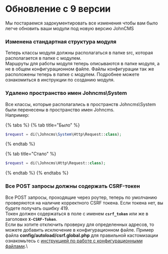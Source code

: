 # Обновление с 9 версии

Мы постараемся задокументировать все изменения чтобы вам было легче обновить ваши модули под новую версию JohnCMS

### Изменена стандартная структура модуля

Теперь классы модуля должны располагаться в папке src, которая располагается в папке с модулем.\
Маршруты для работы модуля теперь описываются в папке модуля, а не в общем конфигурационном файле. Файлы конфигурации так же расположены теперь в папке с модулем. Подробнее можете ознакомиться в инструкции по созданию модуля.

### Удалено пространство имен Johncms\System

Все классы, которые располагались в пространств Johncms\System были перенесены в пространство имен Johncms.\
Например:

{% tabs %}
{% tab title="Было" %}
```php
$request = di(\Johncms\System\Http\Request::class);
```
{% endtab %}

{% tab title="Стало" %}
```php
$request = di(\Johncms\Http\Request::class);
```
{% endtab %}
{% endtabs %}

### Все POST запросы должны содержать CSRF-токен

Все POST запросы, проходящие через роутер, теперь по умолчанию проверяются на наличие корректного CSRF токена. Если токена нет, вы будете получать ошибку 419.\
Токен должен содержаться в поле с именем **`csrf_token`** или же в заголовке **`X-CSRF-Token`**.\
Если вы хотите отключить проверку для определенных адресов, то можете добавить исключение в конфигурационном файле. Пример файла **config/autoload/csrf.global.php** для правильной кастомизации ознакомьтесь с [инструкцией по работе с конфигурационными файлами](../obshie-svedeniya/konfiguracionnye-faily-configs.md).\
